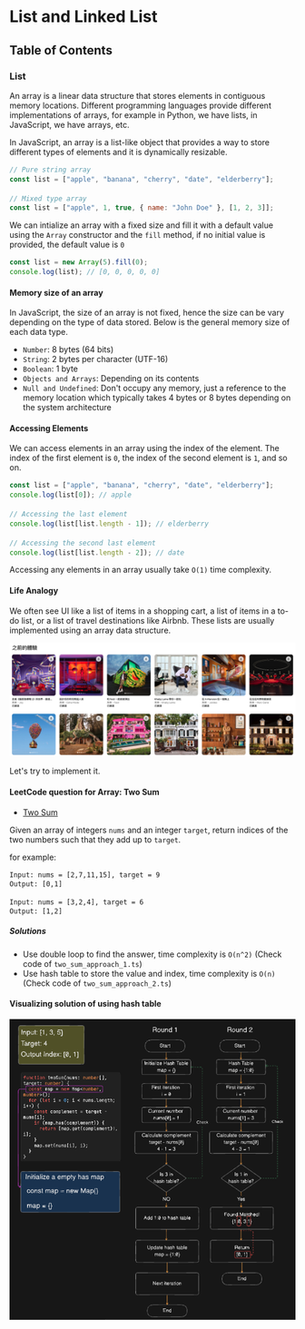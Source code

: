 # List and Linked List

## Table of Contents

### List

An array is a linear data structure that stores elements in contiguous memory locations. Different programming languages provide different implementations of arrays, for example in Python, we have lists, in JavaScript, we have arrays, etc.

In JavaScript, an array is a list-like object that provides a way to store different types of elements and it is dynamically resizable.

```javascript
// Pure string array
const list = ["apple", "banana", "cherry", "date", "elderberry"];

// Mixed type array
const list = ["apple", 1, true, { name: "John Doe" }, [1, 2, 3]];
```

We can intialize an array with a fixed size and fill it with a default value using the `Array` constructor and the `fill` method, if no initial value is provided, the default value is `0`

```javascript
const list = new Array(5).fill(0);
console.log(list); // [0, 0, 0, 0, 0]
```

#### Memory size of an array

In JavaScript, the size of an array is not fixed, hence the size can be vary depending on the type of data stored. Below is the general memory size of each data type.

- `Number`: 8 bytes (64 bits)
- `String`: 2 bytes per character (UTF-16)
- `Boolean`: 1 byte
- `Objects and Arrays`: Depending on its contents
- `Null and Undefined`: Don't occupy any memory, just a reference to the memory location which typically takes 4 bytes or 8 bytes depending on the system architecture

#### Accessing Elements

We can access elements in an array using the index of the element. The index of the first element is `0`, the index of the second element is `1`, and so on.

```javascript
const list = ["apple", "banana", "cherry", "date", "elderberry"];
console.log(list[0]); // apple

// Accessing the last element
console.log(list[list.length - 1]); // elderberry

// Accessing the second last element
console.log(list[list.length - 2]); // date
```

Accessing any elements in an array usually take `O(1)` time complexity.

#### Life Analogy

We often see UI like a list of items in a shopping cart, a list of items in a to-do list, or a list of travel destinations like Airbnb. These lists are usually implemented using an array data structure.

![airbnb](./screenshots/airbnb.png)

Let's try to implement it.

#### LeetCode question for Array: Two Sum

- [Two Sum](https://leetcode.com/problems/two-sum/)

Given an array of integers `nums` and an integer `target`, return indices of the two numbers such that they add up to `target`.

for example:

```plaintext
Input: nums = [2,7,11,15], target = 9
Output: [0,1]

Input: nums = [3,2,4], target = 6
Output: [1,2]
```

##### Solutions

- Use double loop to find the answer, time complexity is `O(n^2)` (Check code of `two_sum_approach_1.ts`)
- Use hash table to store the value and index, time complexity is `O(n)` (Check code of `two_sum_approach_2.ts`)

#### Visualizing solution of using hash table

![hash-table](./screenshots/hash-table.png)
